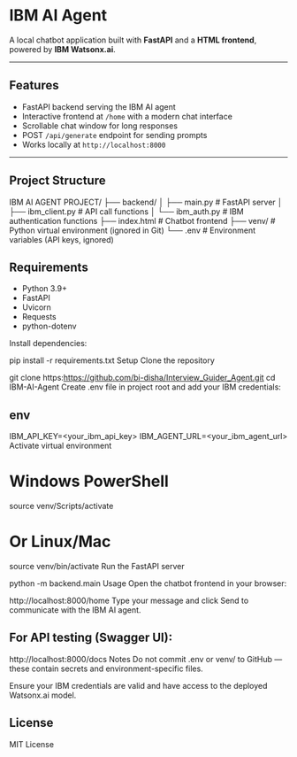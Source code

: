 # IBM AI Agent

A local chatbot application built with **FastAPI** and a **HTML frontend**, powered by **IBM Watsonx.ai**.

---

## Features

- FastAPI backend serving the IBM AI agent
- Interactive frontend at `/home` with a modern chat interface
- Scrollable chat window for long responses
- POST `/api/generate` endpoint for sending prompts
- Works locally at `http://localhost:8000`

---

## Project Structure

IBM AI AGENT PROJECT/
├── backend/
│ ├── main.py # FastAPI server
│ ├── ibm_client.py # API call functions
│ └── ibm_auth.py # IBM authentication functions
├── index.html # Chatbot frontend
├── venv/ # Python virtual environment (ignored in Git)
└── .env # Environment variables (API keys, ignored)



## Requirements

- Python 3.9+
- FastAPI
- Uvicorn
- Requests
- python-dotenv

Install dependencies:


pip install -r requirements.txt
Setup
Clone the repository


git clone https:https://github.com/bi-disha/Interview_Guider_Agent.git
cd IBM-AI-Agent
Create .env file in project root and add your IBM credentials:

## env

IBM_API_KEY=<your_ibm_api_key>
IBM_AGENT_URL=<your_ibm_agent_url>
Activate virtual environment


# Windows PowerShell
source venv/Scripts/activate

# Or Linux/Mac
source venv/bin/activate
Run the FastAPI server


python -m backend.main
Usage
Open the chatbot frontend in your browser:


http://localhost:8000/home
Type your message and click Send to communicate with the IBM AI agent.

## For API testing (Swagger UI):


http://localhost:8000/docs
Notes
Do not commit .env or venv/ to GitHub — these contain secrets and environment-specific files.

Ensure your IBM credentials are valid and have access to the deployed Watsonx.ai model.

## License
MIT License

